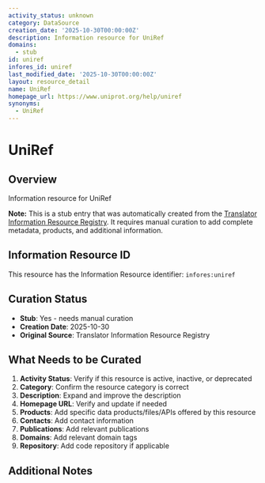 ```yaml
---
activity_status: unknown
category: DataSource
creation_date: '2025-10-30T00:00:00Z'
description: Information resource for UniRef
domains:
  - stub
id: uniref
infores_id: uniref
last_modified_date: '2025-10-30T00:00:00Z'
layout: resource_detail
name: UniRef
homepage_url: https://www.uniprot.org/help/uniref
synonyms:
  - UniRef
---
```


# UniRef

## Overview

Information resource for UniRef

**Note:** This is a stub entry that was automatically created from the [Translator Information Resource Registry](https://biolink.github.io/information-resource-registry/). It requires manual curation to add complete metadata, products, and additional information.

## Information Resource ID

This resource has the Information Resource identifier: `infores:uniref`

## Curation Status

- **Stub**: Yes - needs manual curation
- **Creation Date**: 2025-10-30
- **Original Source**: Translator Information Resource Registry

## What Needs to be Curated

1. **Activity Status**: Verify if this resource is active, inactive, or deprecated
2. **Category**: Confirm the resource category is correct
3. **Description**: Expand and improve the description
4. **Homepage URL**: Verify and update if needed
5. **Products**: Add specific data products/files/APIs offered by this resource
6. **Contacts**: Add contact information
7. **Publications**: Add relevant publications
8. **Domains**: Add relevant domain tags
9. **Repository**: Add code repository if applicable

## Additional Notes
